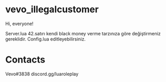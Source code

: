 # vevo_illegalcustomer
Hi, everyone!

Server.lua 42.satırı kendi black money verme tarzınıza göre değiştirmeniz gereklidir.
Config.lua editleyebilirsiniz.

#  Contacts

Vevo#3838
discord.gg/luaroleplay
